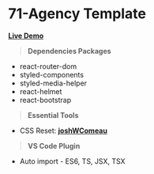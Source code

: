 # 71-Agency Template

**[Live Demo](https://positiveworldbd.github.io/hablu-psd/)**


> ****Dependencies Packages****
 - react-router-dom
 - styled-components
 - styled-media-helper
 - react-helmet
 - react-bootstrap

> ****Essential Tools****
 - CSS Reset: **[joshWComeau](https://www.joshwcomeau.com/css/custom-css-reset/)**

> ****VS Code Plugin****
 - Auto import - ES6, TS, JSX, TSX
